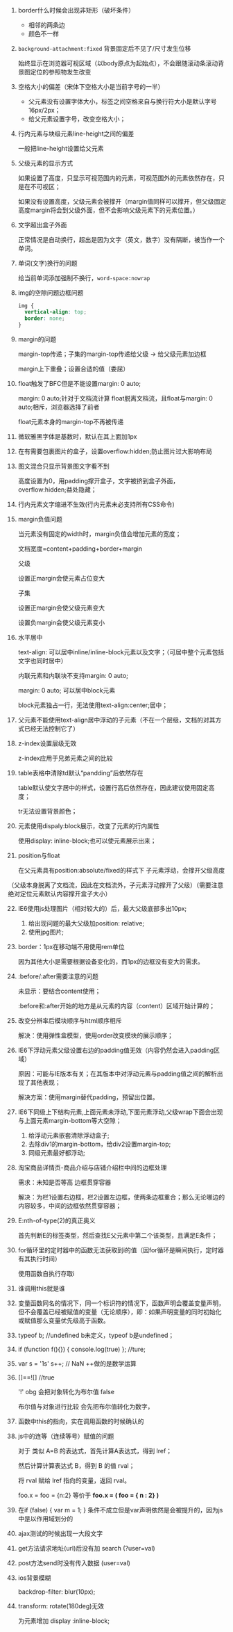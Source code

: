 1. border什么时候会出现非矩形（破坏条件）

   - 相邻的两条边
   - 颜色不一样

2. `background-attachment:fixed` 背景固定后不见了/尺寸发生位移

   始终显示在浏览器可视区域（以body原点为起始点），不会跟随滚动条滚动背景图定位的参照物发生改变

3. 空格大小的偏差（宋体下空格大小是当前字号的一半）

   - 父元素没有设置字体大小，<a>标签之间空格来自与换行符大小是默认字号16px/2px；
   - 给父元素设置字号，改变空格大小；

4. 行内元素与块级元素line-height之间的偏差

   一般把line-height设置给父元素

5. 父级元素的显示方式

   如果设置了高度，只显示可视范围内的元素，可视范围外的元素依然存在，只是在不可视区；

   如果没有设置高度，父级元素会被撑开（margin值同样可以撑开，但父级固定高度margin将会到父级外面，但不会影响父级元素下的元素位置。）

6. 文字超出盒子外面

   正常情况是自动换行，超出是因为文字（英文，数字）没有隔断，被当作一个单词。

7. 单词(文字)换行的问题

   给当前单词添加强制不换行，`word-space:nowrap`

8. img的空隙问题边框问题

   ```scss
   img {
     vertical-align: top;
     border: none;
   }
   ```

9. margin的问题

   margin-top传递；子集的margin-top传递给父级 -> 给父级元素加边框

   margin上下重叠；设置合适的值（委屈）

10. float触发了BFC但是不能设置margin: 0 auto;

    margin: 0 auto;针对于文档流计算 float脱离文档流，且float与margin: 0 auto;相斥，浏览器选择了前者

    float元素本身的margin-top不再被传递

11. 微软雅黑字体是基数时，默认在其上面加1px

12. 在有需要包裹图片的盒子，设置overflow:hidden;防止图片过大影响布局

13. 图文混合只显示背景图文字看不到

    高度设置为0，用padding撑开盒子，文字被挤到盒子外面，overflow:hidden;益处隐藏；

14. 行内元素文字缩进不生效(行内元素未必支持所有CSS命令)

15. margin负值问题

    当元素没有固定的width时，margin负值会增加元素的宽度；

    文档宽度=content+padding+border+margin

    父级

    设置正margin会使元素占位变大

    子集

    设置正margin会使父级元素变大

    设置负margin会使父级元素变小

16. 水平居中

    text-align: 可以居中inline/inline-block元素以及文字；（可居中整个元素包括文字也同时居中）

    内联元素和内联块不支持margin: 0 auto;

    margin: 0 auto; 可以居中block元素

    block元素独占一行，无法使用text-align:center;居中；

17. 父元素不能使用text-align居中浮动的子元素（不在一个层级，文档的对其方式已经无法控制它了）

18. z-index设置层级无效

    z-index应用于兄弟元素之间的比较

19. table表格中清除td默认“pandding”后依然存在

    table默认使文字居中的样式，设置行高后依然存在，因此建议使用固定高度；

    tr无法设置背景颜色；

20. 元素使用dispaly:block展示，改变了元素的行内属性

    使用display: inline-block;也可以使元素展示出来； 

21. position与float

    在父元素具有position:absolute/fixed的样式下 子元素浮动，会撑开父级高度

   （父级本身脱离了文档流，因此在文档流外，子元素浮动撑开了父级）（需要注意绝对定位元素默认内容撑开盒子大小）

22. IE6使用js处理图片（相对较大的）后，最大父级底部多出10px;
    1. 给出现问题的最大父级加position: relative;
    2. 使用jpg图片;


23. border：1px在移动端不用使用rem单位

    因为其他大小是需要根据设备变化的，而1px的边框没有变大的需求。

24. :before/:after需要注意的问题

    未显示：要结合content使用；

    :before和:after开始的地方是从元素的内容（content）区域开始计算的；

25. 改变分辨率后模块顺序与html顺序相斥

    解决：使用弹性盒模型，使用order改变模块的展示顺序；

26. IE6下浮动元素父级设置右边的padding值无效（内容仍然会进入padding区域）

    原因：可能与IE版本有关；在其版本中对浮动元素与padding值之间的解析出现了其他表现；

    解决方案：使用margin替代padding，预留出位置。

27. IE6下同级上下结构元素,上面元素未浮动,下面元素浮动,父级wrap下面会出现与上面元素margin-bottom等大空隙；
    1. 给浮动元素嵌套清除浮动盒子;
    2. 去除div1的margin-bottom，给div2设置margin-top;
    3. 同级元素最好都浮动;  


28. 淘宝商品详情页-商品介绍与店铺介绍栏中间的边框处理

    需求：未知是否等高 边框贯穿容器

    解决：为栏1设置右边框，栏2设置左边框，使两条边框重合；那么无论哪边的内容较多，中间的边框依然贯穿容器；

29. E:nth-of-type(2)的真正奥义

    首先判断E的标签类型，然后查找E父元素中第二个该类型，且满足E条件；

30. for循环里的定时器中的函数无法获取到i的值（因for循环是瞬间执行，定时器有其执行时间）

    使用函数自执行存取i

31. 谁调用this就是谁
32. 变量函数同名的情况下，同一个标识符的情况下，函数声明会覆盖变量声明，但不会覆盖已经被赋值的变量（无论顺序），即：如果声明变量的同时初始化或赋值那么变量优先级高于函数。
33. typeof b; //undefined  b未定义，typeof b是undefined；

33. if (function f(){}) { console.log(true) };  //ture;

34. var s = '1s' s++; // NaN  ++做的是数学运算

35. []==![] //true   

    '!' obg   会把对象转化为布尔值 false

    布尔值与对象进行比较  会先把布尔值转化为数字，

37. 函数中this的指向，实在调用函数的时候确认的

38. js中的连等（连续等号）赋值的问题

    对于 类似 A=B 的表达式，首先计算A表达式，得到 lref；

    然后计算计算表达式 B，得到 B 的值 rval；

    将 rval 赋给 lref 指向的变量，返回 rval。

    foo.x = foo = {n:2} 等价于 **foo.x = ( foo = { n : 2} )**

39. 在if (false) { var m = 1; } 条件不成立但是var声明依然是会被提升的，因为js中是以作用域划分的

40. ajax测试的时候出现一大段文字

41. get方法请求地址(url)后没有加 search (?user=val)

42. post方法send时没有传入数据 (user=val)

43. ios背景模糊

    backdrop-filter: blur(10px);

44. transform: rotate(180deg)无效

    为元素增加 display :inline-block;